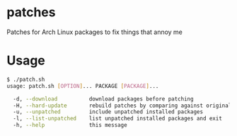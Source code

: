 patches
=======
Patches for Arch Linux packages to fix things that annoy me

Usage
=====
```sh
$ ./patch.sh 
usage: patch.sh [OPTION]... PACKAGE [PACKAGE]...

  -d, --download          download packages before patching
  -H, --hard-update       rebuild patches by comparing against original packages
  -u, --unpatched         include unpatched installed packages
  -l, --list-unpatched    list unpatched installed packages and exit
  -h, --help              this message
```
